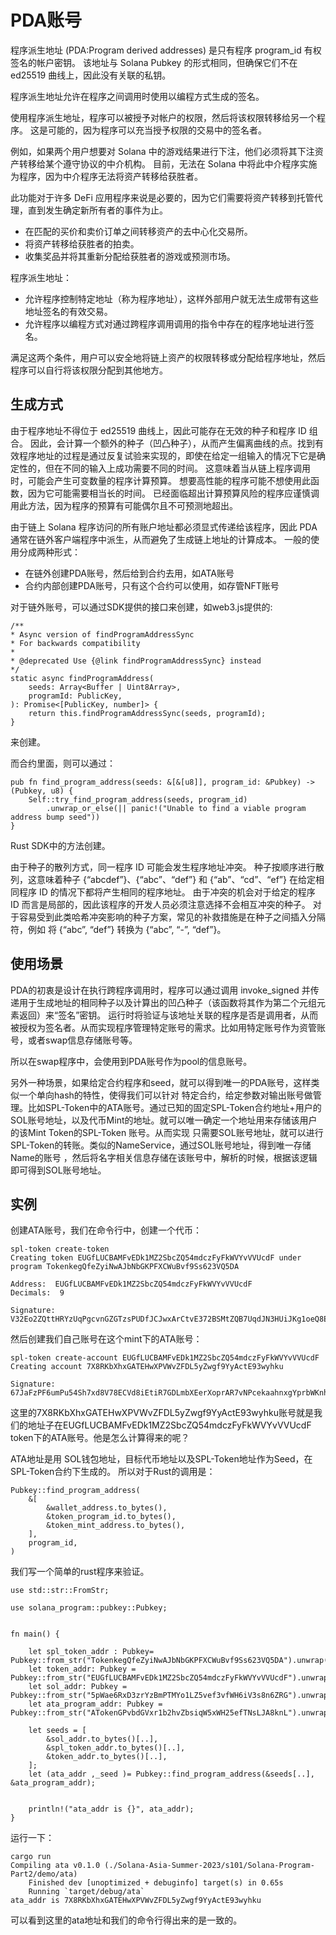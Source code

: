 # PDA账号

程序派生地址 (PDA:Program derived addresses) 是只有程序 program_id 有权签名的帐户密钥。 该地址与 Solana Pubkey 的形式相同，但确保它们不在 ed25519 曲线上，因此没有关联的私钥。 

程序派生地址允许在程序之间调用时使用以编程方式生成的签名。

使用程序派生地址，程序可以被授予对帐户的权限，然后将该权限转移给另一个程序。 这是可能的，因为程序可以充当授予权限的交易中的签名者。

例如，如果两个用户想要对 Solana 中的游戏结果进行下注，他们必须将其下注资产转移给某个遵守协议的中介机构。 目前，无法在 Solana 中将此中介程序实施为程序，因为中介程序无法将资产转移给获胜者。

此功能对于许多 DeFi 应用程序来说是必要的，因为它们需要将资产转移到托管代理，直到发生确定新所有者的事件为止。

* 在匹配的买价和卖价订单之间转移资产的去中心化交易所。
* 将资产转移给获胜者的拍卖。
* 收集奖品并将其重新分配给获胜者的游戏或预测市场。

程序派生地址：

* 允许程序控制特定地址（称为程序地址），这样外部用户就无法生成带有这些地址签名的有效交易。
* 允许程序以编程方式对通过跨程序调用调用的指令中存在的程序地址进行签名。

满足这两个条件，用户可以安全地将链上资产的权限转移或分配给程序地址，然后程序可以自行将该权限分配到其他地方。

## 生成方式
由于程序地址不得位于 ed25519 曲线上，因此可能存在无效的种子和程序 ID 组合。 因此，会计算一个额外的种子（凹凸种子），从而产生偏离曲线的点。找到有效程序地址的过程是通过反复试验来实现的，即使在给定一组输入的情况下它是确定性的，但在不同的输入上成功需要不同的时间。 这意味着当从链上程序调用时，可能会产生可变数量的程序计算预算。 想要高性能的程序可能不想使用此函数，因为它可能需要相当长的时间。 已经面临超出计算预算风险的程序应谨慎调用此方法，因为程序的预算有可能偶尔且不可预测地超出。

由于链上 Solana 程序访问的所有账户地址都必须显式传递给该程序，因此 PDA 通常在链外客户端程序中派生，从而避免了生成链上地址的计算成本。 一般的使用分成两种形式：

* 在链外创建PDA账号，然后给到合约去用，如ATA账号
* 合约内部创建PDA账号，只有这个合约可以使用，如存管NFT账号

对于链外账号，可以通过SDK提供的接口来创建，如web3.js提供的:

    /**
    * Async version of findProgramAddressSync
    * For backwards compatibility
    *
    * @deprecated Use {@link findProgramAddressSync} instead
    */
    static async findProgramAddress(
        seeds: Array<Buffer | Uint8Array>,
        programId: PublicKey,
    ): Promise<[PublicKey, number]> {
        return this.findProgramAddressSync(seeds, programId);
    }

来创建。

而合约里面，则可以通过：

    pub fn find_program_address(seeds: &[&[u8]], program_id: &Pubkey) -> (Pubkey, u8) {
        Self::try_find_program_address(seeds, program_id)
            .unwrap_or_else(|| panic!("Unable to find a viable program address bump seed"))
    }

Rust SDK中的方法创建。

由于种子的散列方式，同一程序 ID 可能会发生程序地址冲突。 种子按顺序进行散列，这意味着种子 {“abcdef”}、{“abc”、“def”} 和 {“ab”、“cd”、“ef”} 在给定相同程序 ID 的情况下都将产生相同的程序地址。 由于冲突的机会对于给定的程序 ID 而言是局部的，因此该程序的开发人员必须注意选择不会相互冲突的种子。 对于容易受到此类哈希冲突影响的种子方案，常见的补救措施是在种子之间插入分隔符，例如 将 {“abc”, “def”} 转换为 {“abc”, “-”, “def”}。


## 使用场景

PDA的初衷是设计在执行跨程序调用时，程序可以通过调用 invoke_signed 并传递用于生成地址的相同种子以及计算出的凹凸种子（该函数将其作为第二个元组元素返回）来“签名”密钥。 运行时将验证与该地址关联的程序是否是调用者，从而被授权为签名者。从而实现程序管理特定账号的需求。比如用特定账号作为资管账号，或者swap信息存储账号等。

所以在swap程序中，会使用到PDA账号作为pool的信息账号。

另外一种场景，如果给定合约程序和seed，就可以得到唯一的PDA账号，这样类似一个单向hash的特性，使得我们可以针对
特定合约，给定参数对输出账号做管理。比如SPL-Token中的ATA账号。通过已知的固定SPL-Token合约地址+用户的SOL账号地址，以及代币Mint的地址。就可以唯一确定一个地址用来存储该用户的该Mint Token的SPL-Token 账号。从而实现
只需要SOL账号地址，就可以进行SPL-Token的转账。类似的NameService，通过SOL账号地址，得到唯一存储Name的账号
，然后将名字相关信息存储在该账号中，解析的时候，根据该逻辑即可得到SOL账号地址。

## 实例

创建ATA账号，我们在命令行中，创建一个代币：

    spl-token create-token                                                           
    Creating token EUGfLUCBAMFvEDk1MZ2SbcZQ54mdczFyFkWVYvVVUcdF under program TokenkegQfeZyiNwAJbNbGKPFXCWuBvf9Ss623VQ5DA

    Address:  EUGfLUCBAMFvEDk1MZ2SbcZQ54mdczFyFkWVYvVVUcdF
    Decimals:  9

    Signature: V32Eo2ZQttHRYzUqPgcvnGZGTzsPUDfJCJwxArCtvE372BSMtZQB7UqdJN3HUiJKg1oeQ8EYGuj5oMnFkUmcPcq


然后创建我们自己账号在这个mint下的ATA账号：

    spl-token create-account EUGfLUCBAMFvEDk1MZ2SbcZQ54mdczFyFkWVYvVVUcdF
    Creating account 7X8RKbXhxGATEHwXPVWvZFDL5yZwgf9YyActE93wyhku

    Signature: 67JaFzPF6umPu54Sh7xd8V78ECVd8iEtiR7GDLmbXEerXoprAR7vNPcekaahnxgYprbWKnhsyR98omhfjZ8qnZ1b

这里的7X8RKbXhxGATEHwXPVWvZFDL5yZwgf9YyActE93wyhku账号就是我们的地址子在EUGfLUCBAMFvEDk1MZ2SbcZQ54mdczFyFkWVYvVVUcdF token下的ATA账号。他是怎么计算得来的呢？

ATA地址是用 SOL钱包地址，目标代币地址以及SPL-Token地址作为Seed，在SPL-Token合约下生成的。
所以对于Rust的调用是：

    Pubkey::find_program_address(
        &[
            &wallet_address.to_bytes(),
            &token_program_id.to_bytes(),
            &token_mint_address.to_bytes(),
        ],
        program_id,
    )

我们写一个简单的rust程序来验证。

    use std::str::FromStr;

    use solana_program::pubkey::Pubkey;


    fn main() {

        let spl_token_addr : Pubkey= Pubkey::from_str("TokenkegQfeZyiNwAJbNbGKPFXCWuBvf9Ss623VQ5DA").unwrap();
        let token_addr: Pubkey = Pubkey::from_str("EUGfLUCBAMFvEDk1MZ2SbcZQ54mdczFyFkWVYvVVUcdF").unwrap();
        let sol_addr: Pubkey = Pubkey::from_str("5pWae6RxD3zrYzBmPTMYo1LZ5vef3vfWH6iV3s8n6ZRG").unwrap();
        let ata_program_addr: Pubkey = Pubkey::from_str("ATokenGPvbdGVxr1b2hvZbsiqW5xWH25efTNsLJA8knL").unwrap();

        let seeds = [
            &sol_addr.to_bytes()[..],
            &spl_token_addr.to_bytes()[..],
            &token_addr.to_bytes()[..],
        ];
        let (ata_addr ,_seed )= Pubkey::find_program_address(&seeds[..], &ata_program_addr);


        println!("ata_addr is {}", ata_addr);
    }

运行一下：

    cargo run 
    Compiling ata v0.1.0 (./Solana-Asia-Summer-2023/s101/Solana-Program-Part2/demo/ata)
        Finished dev [unoptimized + debuginfo] target(s) in 0.65s
        Running `target/debug/ata`
    ata_addr is 7X8RKbXhxGATEHwXPVWvZFDL5yZwgf9YyActE93wyhku

可以看到这里的ata地址和我们的命令行得出来的是一致的。